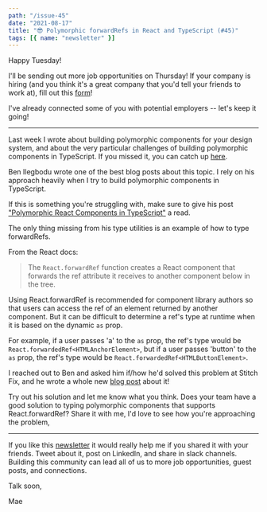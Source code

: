 ```yaml
---
path: "/issue-45"
date: "2021-08-17"
title: "😎 Polymorphic forwardRefs in React and TypeScript (#45)"
tags: [{ name: "newsletter" }]
---
```


Happy Tuesday!

I'll be sending out more job opportunities on Thursday! If your company is hiring (and you think it's a great company that you'd tell your friends to work at), fill out this [form](https://forms.gle/tCRpGy7PMfQGqu5B9)!

I've already connected some of you with potential employers -- let's keep it going!

---

Last week I wrote about building polymorphic components for your design system, and about the very particular challenges of building polymorphic components in TypeScript.
If you missed it, you can catch up [here](maecapozzi.com/newsletter/42/).

Ben Ilegbodu wrote one of the best blog posts about this topic. I rely on his approach heavily when I try to build polymorphic components in TypeScript.

If this is something you're struggling with, make sure to give his post ["Polymorphic React Components in TypeScript"](https://www.benmvp.com/blog/polymorphic-react-components-typescript/) a read.

The only thing missing from his type utilities is an example of how to type forwardRefs.

From the React docs:

> The `React.forwardRef` function creates a React component that forwards the ref attribute it receives to another component below in the tree.

Using React.forwardRef is recommended for component library authors so that users can access the ref of an element returned by another component. But it can be difficult to determine a ref's type at runtime when it is based on the dynamic `as` prop.

For example, if a user passes 'a' to the `as` prop, the ref's type would be `React.forwardedRef<HTMLAnchorElement>`, but if a user passes 'button' to the `as` prop, the ref's type would be `React.forwardedRef<HTMLButtonElement>`.

I reached out to Ben and asked him if/how he'd solved this problem at Stitch Fix, and he wrote a whole new [blog post](https://www.benmvp.com/blog/forwarding-refs-polymorphic-react-component-typescript/) about it!

Try out his solution and let me know what you think. Does your team have a good solution to typing polymorphic components that supports React.forwardRef? Share it with me, I'd love to see how you're approaching the problem,

---

If you like this [newsletter](https://maecapozzi.com/newsletter/) it would really help me if you shared it with your friends. Tweet about it, post on LinkedIn, and share in slack channels. Building this community can lead all of us to more job opportunities, guest posts, and connections.
​

Talk soon,

Mae
​
